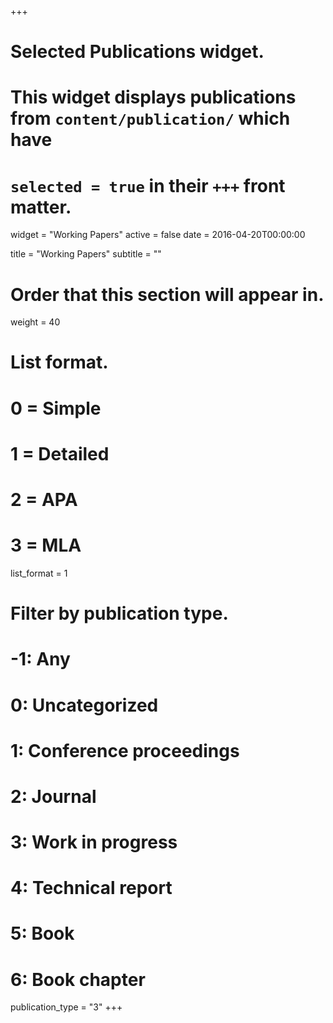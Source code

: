 +++
# Selected Publications widget.
# This widget displays publications from `content/publication/` which have
# `selected = true` in their `+++` front matter.
widget = "Working Papers"
active = false
date = 2016-04-20T00:00:00

title = "Working Papers"
subtitle = ""

# Order that this section will appear in.
weight = 40

# List format.
#   0 = Simple
#   1 = Detailed
#   2 = APA
#   3 = MLA
list_format = 1

# Filter by publication type.
# -1: Any
#  0: Uncategorized
#  1: Conference proceedings
#  2: Journal
#  3: Work in progress
#  4: Technical report
#  5: Book
#  6: Book chapter
publication_type = "3"
+++

